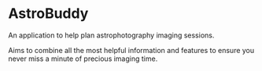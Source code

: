 # AstroBuddy
An application to help plan astrophotography imaging sessions.

Aims to combine all the most helpful information and features to ensure you never miss a minute
of precious imaging time.
